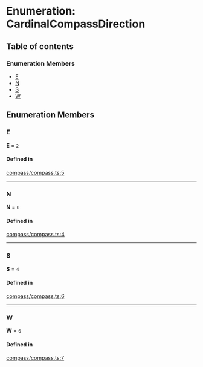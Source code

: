 # Enumeration: CardinalCompassDirection

## Table of contents

### Enumeration Members

- [E](CardinalCompassDirection.md#E)
- [N](CardinalCompassDirection.md#N)
- [S](CardinalCompassDirection.md#S)
- [W](CardinalCompassDirection.md#W)

## Enumeration Members

### <a id="E" name="E"></a> E

 **E** = ``2``

#### Defined in

[compass/compass.ts:5](https://github.com/flauwekeul/honeycomb/blob/next/src/compass/compass.ts#L5)

___

### <a id="N" name="N"></a> N

 **N** = ``0``

#### Defined in

[compass/compass.ts:4](https://github.com/flauwekeul/honeycomb/blob/next/src/compass/compass.ts#L4)

___

### <a id="S" name="S"></a> S

 **S** = ``4``

#### Defined in

[compass/compass.ts:6](https://github.com/flauwekeul/honeycomb/blob/next/src/compass/compass.ts#L6)

___

### <a id="W" name="W"></a> W

 **W** = ``6``

#### Defined in

[compass/compass.ts:7](https://github.com/flauwekeul/honeycomb/blob/next/src/compass/compass.ts#L7)
